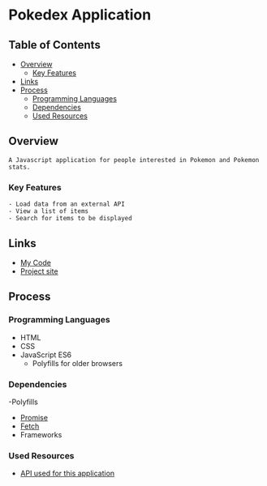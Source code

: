 # Pokedex Application


## Table of Contents

- [Overview](#overview)
   - [Key Features](#key-features)
- [Links](#links)
- [Process](#process)
   - [Programming Languages](#programming-languages)
   - [Dependencies](#dependencies)
   - [Used Resources](#used-resources)

## Overview
    A Javascript application for people interested in Pokemon and Pokemon stats.

 ### Key Features
    - Load data from an external API
    - View a list of items
    - Search for items to be displayed

## Links

- [My Code](https://github.com/WMSANDERS85/Pokedex-js-app)
- [Project site](https://wmsanders85.github.io/Pokedex-js-app/)

## Process

### Programming Languages

- HTML
- CSS
- JavaScript ES6
   - Polyfills for older browsers





### Dependencies

-Polyfills
   - [Promise](https://raw.githubusercontent.com/taylorhakes/promise-polyfill/master/dist/polyfill.js)
   - [Fetch](https://github.com/github/fetch/blob/master/fetch.js)
- Frameworks




### Used Resources

- [API used for this application](https://pokeapi.co/api/v2/pokemon/)